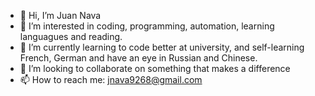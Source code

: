 - 👋 Hi, I’m Juan Nava
- 👀 I’m interested in coding, programming, automation, learning languagues and reading.
- 🌱 I’m currently learning to code better at university, and self-learning French, German and have an eye in Russian and Chinese.
- 💞️ I’m looking to collaborate on something that makes a difference
- 📫 How to reach me: jnava9268@gmail.com

<!---
JohannWolf/JohannWolf is a ✨ special ✨ repository because its `README.md` (this file) appears on your GitHub profile.
You can click the Preview link to take a look at your changes.
--->
